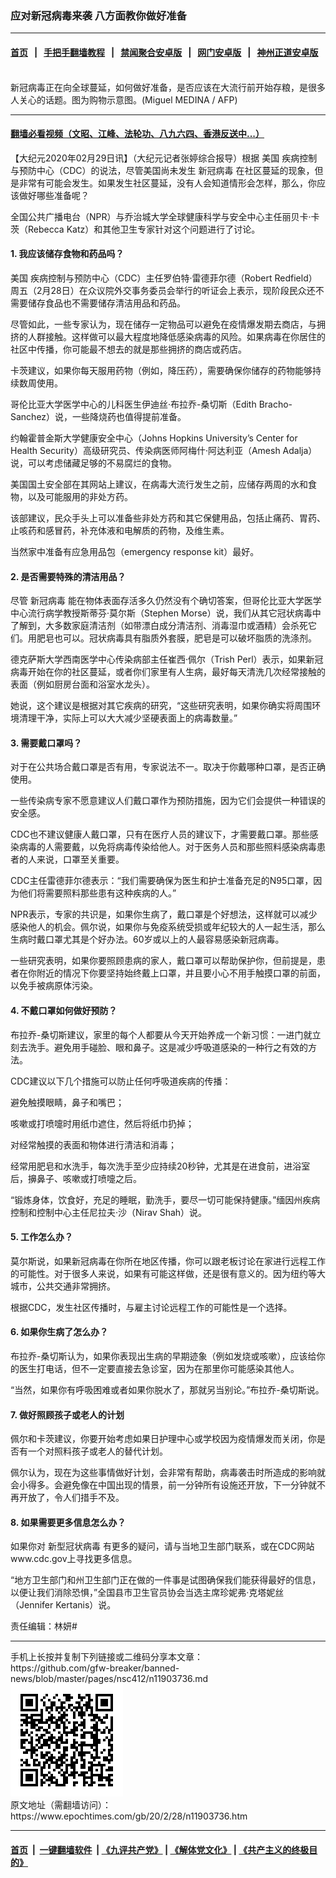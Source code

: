 ### 应对新冠病毒来袭 八方面教你做好准备
------------------------

#### [首页](https://github.com/gfw-breaker/banned-news/blob/master/README.md) &nbsp;&nbsp;|&nbsp;&nbsp; [手把手翻墙教程](https://github.com/gfw-breaker/guides/wiki) &nbsp;&nbsp;|&nbsp;&nbsp; [禁闻聚合安卓版](https://github.com/gfw-breaker/bn-android) &nbsp;&nbsp;|&nbsp;&nbsp; [网门安卓版](https://github.com/oGate2/oGate) &nbsp;&nbsp;|&nbsp;&nbsp; [神州正道安卓版](https://github.com/SzzdOgate/update) 



<div><img alt="" class="aligncenter wp-post-image" src="https://i.epochtimes.com/assets/uploads/2020/02/000_1P84FH-600x400.jpg"/>
<div class="red16 caption">
 新冠病毒正在向全球蔓延，如何做好准备，是否应该在大流行前开始存粮，是很多人关心的话题。图为购物示意图。(Miguel MEDINA / AFP)
</div>
</div><hr/>

#### [翻墙必看视频（文昭、江峰、法轮功、八九六四、香港反送中...）](https://github.com/gfw-breaker/banned-news/blob/master/pages/link3.md)

<div><p>
 【大纪元2020年02月29日讯】（大纪元记者张婷综合报导）根据
 <ok href="https://www.epochtimes.com/gb/tag/%E7%BE%8E%E5%9B%BD.html">
  美国
 </ok>
 疾病控制与预防中心（CDC）的说法，尽管美国尚未发生
 <ok href="https://www.epochtimes.com/gb/tag/%E6%96%B0%E5%86%A0%E7%97%85%E6%AF%92.html">
  新冠病毒
 </ok>
 在社区蔓延的现象，但是非常有可能会发生。如果发生社区蔓延，没有人会知道情形会怎样，那么，你应该做好哪些准备呢？
</p>
<p>
 全国公共广播电台（NPR）与乔治城大学全球健康科学与安全中心主任丽贝卡·卡茨（Rebecca Katz）和其他卫生专家针对这个问题进行了讨论。
</p>
<h4>
 1. 我应该储存食物和药品吗？
</h4>
<p>
 <ok href="https://www.epochtimes.com/gb/tag/%E7%BE%8E%E5%9B%BD.html">
  美国
 </ok>
 疾病控制与预防中心（CDC）主任罗伯特·雷德菲尔德（Robert Redfield）周五（2月28日）在众议院外交事务委员会举行的听证会上表示，现阶段民众还不需要储存食品也不需要储存清洁用品和药品。
</p>
<p>
 尽管如此，一些专家认为，现在储存一定物品可以避免在疫情爆发期去商店，与拥挤的人群接触。这样做可以最大程度地降低感染病毒的风险。如果病毒在你居住的社区中传播，你可能最不想去的就是那些拥挤的商店或药店。
</p>
<p>
 卡茨建议，如果你每天服用药物（例如，降压药），需要确保你储存的药物能够持续数周使用。
</p>
<p>
 哥伦比亚大学医学中心的儿科医生伊迪丝·布拉乔-桑切斯（Edith Bracho-Sanchez）说，一些降烧药也值得提前准备。
</p>
<p>
 约翰霍普金斯大学健康安全中心（Johns Hopkins University’s Center for Health Security）高级研究员、传染病医师阿梅什·阿达利亚（Amesh Adalja）说，可以考虑储藏足够的不易腐烂的食物。
</p>
<p>
 美国国土安全部在其网站上建议，在病毒大流行发生之前，应储存两周的水和食物，以及可能服用的非处方药。
</p>
<p>
 该部建议，民众手头上可以准备些非处方药和其它保健用品，包括止痛药、胃药、止咳药和感冒药，补充体液和电解质的药物，及维生素。
</p>
<p>
 当然家中准备有应急用品包（emergency response kit）最好。
</p>
<h4>
 2. 是否需要特殊的清洁用品？
</h4>
<p>
 尽管
 <ok href="https://www.epochtimes.com/gb/tag/%E6%96%B0%E5%86%A0%E7%97%85%E6%AF%92.html">
  新冠病毒
 </ok>
 能在物体表面存活多久仍然没有个确切答案，但哥伦比亚大学医学中心流行病学教授斯蒂芬·莫尔斯（Stephen Morse）说，我们从其它冠状病毒中了解到，大多数家庭清洁剂（如带漂白成分清洁剂、消毒湿巾或酒精）会杀死它们。用肥皂也可以。冠状病毒具有脂质外套膜，肥皂是可以破坏脂质的洗涤剂。
</p>
<p>
 德克萨斯大学西南医学中心传染病部主任崔西·佩尔（Trish Perl）表示，如果新冠病毒开始在你的社区蔓延，或者你们家里有人生病，最好每天清洗几次经常接触的表面（例如厨房台面和浴室水龙头）。
</p>
<p>
 她说，这个建议是根据对其它疾病的研究，“这些研究表明，如果你确实将周围环境清理干净，实际上可以大大减少坚硬表面上的病毒数量。”
</p>
<h4>
 3. 需要戴口罩吗？
</h4>
<p>
 对于在公共场合戴口罩是否有用，专家说法不一。取决于你戴哪种口罩，是否正确使用。
</p>
<p>
 一些传染病专家不愿意建议人们戴口罩作为预防措施，因为它们会提供一种错误的安全感。
</p>
<p>
 CDC也不建议健康人戴口罩，只有在医疗人员的建议下，才需要戴口罩。那些感染病毒的人需要戴，以免将病毒传染给他人。对于医务人员和那些照料感染病毒患者的人来说，口罩至关重要。
</p>
<p>
 CDC主任雷德菲尔德表示：“我们需要确保为医生和护士准备充足的N95口罩，因为他们将需要照料那些患有这种疾病的人。”
</p>
<p>
 NPR表示，专家的共识是，如果你生病了，戴口罩是个好想法，这样就可以减少感染他人的机会。佩尔说，如果你与免疫系统受损或年纪较大的人一起生活，那么生病时戴口罩尤其是个好办法。60岁或以上的人最容易感染新冠病毒。
</p>
<p>
 一些研究表明，如果你要照顾患病的家人，戴口罩可以帮助保护你，但前提是，患者在你附近的情况下你要坚持始终戴上口罩，并且要小心不用手触摸口罩的前面，以免手被病原体污染。
</p>
<h4>
 4. 不戴口罩如何做好预防？
</h4>
<p>
 布拉乔-桑切斯建议，家里的每个人都要从今天开始养成一个新习惯：一进门就立刻去洗手。避免用手碰脸、眼和鼻子。这是减少呼吸道感染的一种行之有效的方法。
</p>
<p>
 CDC建议以下几个措施可以防止任何呼吸道疾病的传播：
</p>
<p>
 避免触摸眼睛，鼻子和嘴巴；
</p>
<p>
 咳嗽或打喷嚏时用纸巾遮住，然后将纸巾扔掉；
</p>
<p>
 对经常触摸的表面和物体进行清洁和消毒；
</p>
<p>
 经常用肥皂和水洗手，每次洗手至少应持续20秒钟，尤其是在进食前，进浴室后，擤鼻子、咳嗽或打喷嚏之后。
</p>
<p>
 “锻炼身体，饮食好，充足的睡眠，勤洗手，要尽一切可能保持健康。”缅因州疾病控制和控制中心主任尼拉夫·沙（Nirav Shah）说。
</p>
<h4>
 5. 工作怎么办？
</h4>
<p>
 莫尔斯说，如果新冠病毒在你所在地区传播，你可以跟老板讨论在家进行远程工作的可能性。对于很多人来说，如果有可能这样做，还是很有意义的。因为纽约等大城市，公共交通非常拥挤。
</p>
<p>
 根据CDC，发生社区传播时，与雇主讨论远程工作的可能性是一个选择。
</p>
<h4>
 6. 如果你生病了怎么办？
</h4>
<p>
 布拉乔-桑切斯认为，如果你表现出生病的早期迹象（例如发烧或咳嗽），应该给你的医生打电话，但不一定要直接去急诊室，因为在那里你可能感染其他人。
</p>
<p>
 “当然，如果你有呼吸困难或者如果你脱水了，那就另当别论。”布拉乔-桑切斯说。
</p>
<h4>
 7. 做好照顾孩子或老人的计划
</h4>
<p>
 佩尔和卡茨建议，你要开始考虑如果日护理中心或学校因为疫情爆发而关闭，你是否有一个对照料孩子或老人的替代计划。
</p>
<p>
 佩尔认为，现在为这些事情做好计划，会非常有帮助，病毒袭击时所造成的影响就会小得多。会避免像在中国出现的情景，前一分钟所有设施还开放，下一分钟就不再开放了，令人们措手不及。
</p>
<h4>
 8. 如果需要更多信息怎么办？
</h4>
<p>
 如果你对
 <ok href="https://www.epochtimes.com/gb/tag/%E6%96%B0%E5%9E%8B%E5%86%A0%E7%8A%B6%E7%97%85%E6%AF%92.html">
  新型冠状病毒
 </ok>
 有更多的疑问，请与当地卫生部门联系，或在CDC网站www.cdc.gov上寻找更多信息。
</p>
<p>
 “地方卫生部门和州卫生部门正在做的一件事是试图确保我们能获得最好的信息，以便让我们消除恐惧，”全国县市卫生官员协会当选主席珍妮弗·克塔妮丝（Jennifer Kertanis）说。
</p>
<p>
 责任编辑：林妍#
</p>
</div>
<hr/>
手机上长按并复制下列链接或二维码分享本文章：<br/>
https://github.com/gfw-breaker/banned-news/blob/master/pages/nsc412/n11903736.md <br/>
<a href='https://github.com/gfw-breaker/banned-news/blob/master/pages/nsc412/n11903736.md'><img src='https://github.com/gfw-breaker/banned-news/blob/master/pages/nsc412/n11903736.md.png'/></a> <br/>
原文地址（需翻墙访问）：https://www.epochtimes.com/gb/20/2/28/n11903736.htm


------------------------
#### [首页](https://github.com/gfw-breaker/banned-news/blob/master/README.md) &nbsp;|&nbsp; [一键翻墙软件](https://github.com/gfw-breaker/nogfw/blob/master/README.md) &nbsp;| [《九评共产党》](https://github.com/gfw-breaker/9ping.md/blob/master/README.md#九评之一评共产党是什么) | [《解体党文化》](https://github.com/gfw-breaker/jtdwh.md/blob/master/README.md) | [《共产主义的终极目的》](https://github.com/gfw-breaker/gczydzjmd.md/blob/master/README.md)


<img src='http://gfw-breaker.win/banned-news/pages/nsc412/n11903736.md' width='0px' height='0px'/>